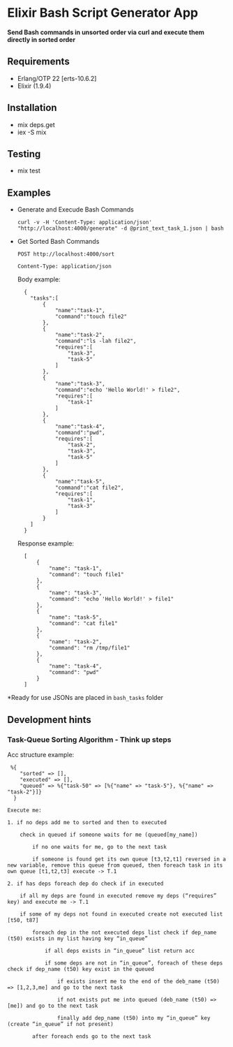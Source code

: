 # Elixir Bash Script Generator App

**Send Bash commands in unsorted order via curl and execute them directly in sorted order**

## Requirements
- Erlang/OTP 22 [erts-10.6.2]
- Elixir (1.9.4)

## Installation

- mix deps.get
- iex -S mix

## Testing

- mix test

## Examples
-  Generate and Execude Bash Commands

    `curl -v -H 'Content-Type: application/json' "http://localhost:4000/generate" -d @print_text_task_1.json | bash`
    
- Get Sorted Bash Commands

    `POST http://localhost:4000/sort`
    
    `Content-Type: application/json`
    
    Body example:
    
        {
          "tasks":[
              {
                  "name":"task-1",
                  "command":"touch file2"
              },
              {
                  "name":"task-2",
                  "command":"ls -lah file2",
                  "requires":[
                      "task-3",
                      "task-5"
                  ]
              },
              {
                  "name":"task-3",
                  "command":"echo 'Hello World!' > file2",
                  "requires":[
                      "task-1"
                  ]
              },
              {
                  "name":"task-4",
                  "command":"pwd",
                  "requires":[
                      "task-2",
                      "task-3",
                      "task-5"
                  ]
              },
              {
                  "name":"task-5",
                  "command":"cat file2",
                  "requires":[
                      "task-1",
                      "task-3"
                  ]
              }
          ]
        }
        
    Response example:
    
        [
            {
                "name": "task-1",
                "command": "touch file1"
            },
            {
                "name": "task-3",
                "command": "echo 'Hello World!' > file1"
            },
            {
                "name": "task-5",
                "command": "cat file1"
            },
            {
                "name": "task-2",
                "command": "rm /tmp/file1"
            },
            {
                "name": "task-4",
                "command": "pwd"
            }
        ]
        
 *Ready for use JSONs are placed in `bash_tasks` folder
        
## Development hints

### Task-Queue Sorting Algorithm - Think up steps

Acc structure example:

     %{
        "sorted" => [], 
        "executed" => [], 
        "queued" => %{"task-50" => [%{"name" => "task-5"}, %{"name" => "task-2"}]}
      }

    Execute me:

    1. if no deps add me to sorted and then to executed
    
        check in queued if someone waits for me (queued[my_name])
        
            if no one waits for me, go to the next task
            
            if someone is found get its own queue [t3,t2,t1] reversed in a new variable, remove this queue from queued, then foreach task in its own queue [t1,t2,t3] execute -> T.1
		
    2. if has deps foreach dep do check if in executed
    
        if all my deps are found in executed remove my deps (“requires” key) and execute me -> T.1
        
        if some of my deps not found in executed create not executed list [t50, t87]
        
            foreach dep in the not executed deps list check if dep_name (t50) exists in my list having key “in_queue”
            
                if all deps exists in “in_queue” list return acc
                
                if some deps are not in “in_queue”, foreach of these deps check if dep_name (t50) key exist in the queued
                
                    if exists insert me to the end of the deb_name (t50) => [1,2,3,me] and go to the next task
                    
                    if not exists put me into queued (deb_name (t50) => [me]) and go to the next task
                    
                    finally add dep_name (t50) into my “in_queue” key (create “in_queue” if not present)
                    
            after foreach ends go to the next task



